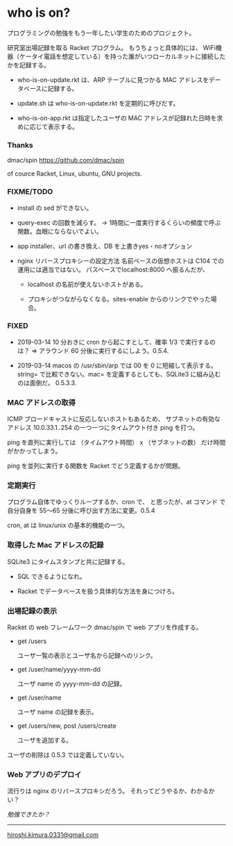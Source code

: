# who is on?

プログラミングの勉強をもう一年したい学生のためのプロジェクト。

研究室出場記録を取る Racket プログラム。
もうちょっと具体的には、
WiFi機器（ケータイ電話を想定している）を持った誰がいつローカルネットに接続したかを記録する。

* who-is-on-update.rkt は、ARP テーブルに見つかる MAC アドレスをデータベースに記録する。

* update.sh は who-is-on-update.rkt を定期的に呼びだす。

* who-is-on-app.rkt は指定したユーザの MAC アドレスが記録れた日時を求めに応じて表示する。

### Thanks

dmac/spin https://github.com/dmac/spin

of cource Racket, Linux, ubuntu, GNU projects.

### FIXME/TODO

* install の sed ができない。

* query-exec の回数を減らす。
  -> 1時間に一度実行するくらいの頻度で呼ぶ関数。血眼にならないでよい。

* app installer、url の書き換え、DB を上書きyes・noオプション

* nginx リバースプロキシーの設定方法
  名前ベースの仮想ホストは C104 での運用には適当ではない。
  パスベースでlocalhost:8000 へ振るんだが、

    * localhost の名前が使えないホストがある。

    * プロキシがつながらなくなる。sites-enable からのリンクでやった場合。

### FIXED

* 2019-03-14 10 分おきに cron から起こすとして、確率 1/3 で実行するのは？
  => アラウンド 60 分後に実行するにしよう。0.5.4.

* 2019-03-14 macos の /usr/sbin/arp では 00 を 0 に短縮して表示する。
  string= で比較できない。mac= を定義するとしても、SQLite3 に組み込むのは面倒だ。
  0.5.3.3.

### MAC アドレスの取得

ICMP ブロードキャストに反応しないホストもあるため、
サブネットの有効なアドレス 10.0.33.1..254 の一つ一つにタイムアウト付き ping を打つ。

ping を直列に実行しては
（タイムアウト時間） x （サブネットの数）
だけ時間がかかってしまう。

ping を並列に実行する関数を Racket でどう定義するかが問題。

### 定期実行

プログラム自体でゆっくりループするか、cron で、
と思ったが、at コマンド で自分自身を 55〜65 分後に呼び出す方法に変更。0.5.4

cron, at は linux/unix の基本的機能の一つ。

### 取得した Mac アドレスの記録

SQLite3 にタイムスタンプと共に記録する。

* SQL できるようになれ。

* Racket でデータベースを扱う具体的な方法を身につけろ。

### 出場記録の表示

Racket の web フレームワーク dmac/spin で web アプリを作成する。

* get /users

  ユーザ一覧の表示とユーザ名から記録へのリンク。

* get /user/name/yyyy-mm-dd

  ユーザ name の yyyy-mm-dd の記録。

* get /user/name

  ユーザ name の記録を表示。

* get /users/new, post /users/create

  ユーザを追加する。

ユーザの削除は 0.5.3 では定義していない。

### Web アプリのデプロイ

流行りは nginx のリバースプロキシだろう。
それってどうやるか、わかるかい？

_勉強できたか？_

---
hiroshi.kimura.0331@gmail.com
